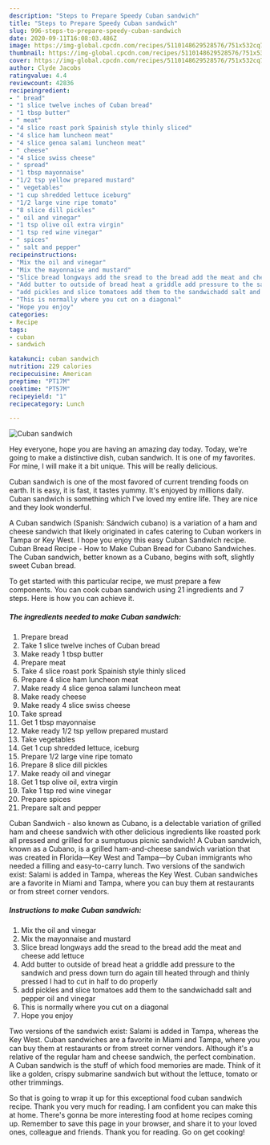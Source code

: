 ```yaml
---
description: "Steps to Prepare Speedy Cuban sandwich"
title: "Steps to Prepare Speedy Cuban sandwich"
slug: 996-steps-to-prepare-speedy-cuban-sandwich
date: 2020-09-11T16:08:03.486Z
image: https://img-global.cpcdn.com/recipes/5110148629528576/751x532cq70/cuban-sandwich-recipe-main-photo.jpg
thumbnail: https://img-global.cpcdn.com/recipes/5110148629528576/751x532cq70/cuban-sandwich-recipe-main-photo.jpg
cover: https://img-global.cpcdn.com/recipes/5110148629528576/751x532cq70/cuban-sandwich-recipe-main-photo.jpg
author: Clyde Jacobs
ratingvalue: 4.4
reviewcount: 42836
recipeingredient:
- " bread"
- "1 slice twelve inches of Cuban bread"
- "1 tbsp butter"
- " meat"
- "4 slice roast pork Spainish style thinly sliced"
- "4 slice ham luncheon meat"
- "4 slice genoa salami luncheon meat"
- " cheese"
- "4 slice swiss cheese"
- " spread"
- "1 tbsp mayonnaise"
- "1/2 tsp yellow prepared mustard"
- " vegetables"
- "1 cup shredded lettuce iceburg"
- "1/2 large vine ripe tomato"
- "8 slice dill pickles"
- " oil and vinegar"
- "1 tsp olive oil extra virgin"
- "1 tsp red wine vinegar"
- " spices"
- " salt and pepper"
recipeinstructions:
- "Mix the oil and vinegar"
- "Mix the mayonnaise and mustard"
- "Slice bread longways add the sread to the bread add the meat and cheese add lettuce"
- "Add butter to outside of bread heat a griddle add pressure to the sandwich and press down turn do again till heated through and thinly pressed I had to cut in half to do properly"
- "add pickles and slice tomatoes add them to the sandwichadd salt and pepper oil and vinegar"
- "This is normally where you cut on a diagonal"
- "Hope you enjoy"
categories:
- Recipe
tags:
- cuban
- sandwich

katakunci: cuban sandwich 
nutrition: 229 calories
recipecuisine: American
preptime: "PT17M"
cooktime: "PT57M"
recipeyield: "1"
recipecategory: Lunch

---
```



![Cuban sandwich](https://img-global.cpcdn.com/recipes/5110148629528576/751x532cq70/cuban-sandwich-recipe-main-photo.jpg)

Hey everyone, hope you are having an amazing day today. Today, we're going to make a distinctive dish, cuban sandwich. It is one of my favorites. For mine, I will make it a bit unique. This will be really delicious.

Cuban sandwich is one of the most favored of current trending foods on earth. It is easy, it is fast, it tastes yummy. It's enjoyed by millions daily. Cuban sandwich is something which I've loved my entire life. They are nice and they look wonderful.

A Cuban sandwich (Spanish: Sándwich cubano) is a variation of a ham and cheese sandwich that likely originated in cafes catering to Cuban workers in Tampa or Key West. I hope you enjoy this easy Cuban Sandwich recipe. Cuban Bread Recipe - How to Make Cuban Bread for Cubano Sandwiches. The Cuban sandwich, better known as a Cubano, begins with soft, slightly sweet Cuban bread.


To get started with this particular recipe, we must prepare a few components. You can cook cuban sandwich using 21 ingredients and 7 steps. Here is how you can achieve it.

<!--inarticleads1-->

##### The ingredients needed to make Cuban sandwich:

1. Prepare  bread
1. Take 1 slice twelve inches of Cuban bread
1. Make ready 1 tbsp butter
1. Prepare  meat
1. Take 4 slice roast pork Spainish style thinly sliced
1. Prepare 4 slice ham luncheon meat
1. Make ready 4 slice genoa salami luncheon meat
1. Make ready  cheese
1. Make ready 4 slice swiss cheese
1. Take  spread
1. Get 1 tbsp mayonnaise
1. Make ready 1/2 tsp yellow prepared mustard
1. Take  vegetables
1. Get 1 cup shredded lettuce, iceburg
1. Prepare 1/2 large vine ripe tomato
1. Prepare 8 slice dill pickles
1. Make ready  oil and vinegar
1. Get 1 tsp olive oil, extra virgin
1. Take 1 tsp red wine vinegar
1. Prepare  spices
1. Prepare  salt and pepper


Cuban Sandwich - also known as Cubano, is a delectable variation of grilled ham and cheese sandwich with other delicious ingredients like roasted pork all pressed and grilled for a sumptuous picnic sandwich! A Cuban sandwich, known as a Cubano, is a grilled ham-and-cheese sandwich variation that was created in Florida—Key West and Tampa—by Cuban immigrants who needed a filling and easy-to-carry lunch. Two versions of the sandwich exist: Salami is added in Tampa, whereas the Key West. Cuban sandwiches are a favorite in Miami and Tampa, where you can buy them at restaurants or from street corner vendors. 

<!--inarticleads2-->

##### Instructions to make Cuban sandwich:

1. Mix the oil and vinegar
1. Mix the mayonnaise and mustard
1. Slice bread longways add the sread to the bread add the meat and cheese add lettuce
1. Add butter to outside of bread heat a griddle add pressure to the sandwich and press down turn do again till heated through and thinly pressed I had to cut in half to do properly
1. add pickles and slice tomatoes add them to the sandwichadd salt and pepper oil and vinegar
1. This is normally where you cut on a diagonal
1. Hope you enjoy


Two versions of the sandwich exist: Salami is added in Tampa, whereas the Key West. Cuban sandwiches are a favorite in Miami and Tampa, where you can buy them at restaurants or from street corner vendors. Although it&#39;s a relative of the regular ham and cheese sandwich, the perfect combination. A Cuban sandwich is the stuff of which food memories are made. Think of it like a golden, crispy submarine sandwich but without the lettuce, tomato or other trimmings. 

So that is going to wrap it up for this exceptional food cuban sandwich recipe. Thank you very much for reading. I am confident you can make this at home. There's gonna be more interesting food at home recipes coming up. Remember to save this page in your browser, and share it to your loved ones, colleague and friends. Thank you for reading. Go on get cooking!
